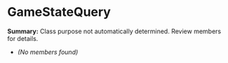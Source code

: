 # GameStateQuery

**Summary:** Class purpose not automatically determined. Review members for details.
- *(No members found)*
